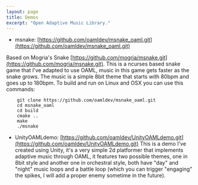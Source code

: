 ```yaml
---
layout: page
title: Demos
excerpt: "Open Adaptive Music Library."
---
```


- msnake: [https://github.com/oamldev/msnake_oaml.git](https://github.com/oamldev/msnake_oaml.git)

Based on Mogria's Snake [https://github.com/mogria/msnake.git](https://github.com/mogria/msnake.git).
This is a ncurses based snake game that I've adapted to use OAML, music in this game gets faster as the snake grows. The music is a simple 8bit theme that starts with 80bpm and goes up to 180bpm.
To build and run on Linux and OSX you can use this commands:

```
	git clone https://github.com/oamldev/msnake_oaml.git
	cd msnake_oaml
	cd build
	cmake ..
	make
	./msnake
```

- UnityOAMLdemo: [https://github.com/oamldev/UnityOAMLdemo.git](https://github.com/oamldev/UnityOAMLdemo.git)
This is a demo I've created using Unity, it's a very simple 2d platformer that implements adaptive music through OAML, it features two possible themes, one in 8bit style and another one in orchestral style, both have "day" and "night" music loops and a battle loop (which you can trigger "engaging" the spikes, I will add a proper enemy sometime in the future). 
